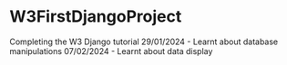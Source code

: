 # W3FirstDjangoProject
Completing the W3 Django tutorial
29/01/2024 - Learnt about database manipulations
07/02/2024  - Learnt about data display 
